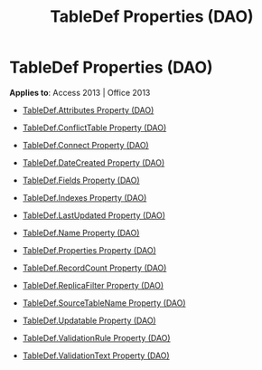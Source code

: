﻿---
title: TableDef Properties (DAO)
TOCTitle: Properties
ms:assetid: ac31add4-4819-42de-801a-d7862eb04619
ms:mtpsurl: https://msdn.microsoft.com/library/Dn142653(v=office.15)
ms:contentKeyID: 52073890
ms.date: 09/18/2015
mtps_version: v=office.15
---

# TableDef Properties (DAO)


**Applies to**: Access 2013 | Office 2013



  - [TableDef.Attributes Property (DAO)](tabledef-attributes-property-dao.md)

  - [TableDef.ConflictTable Property (DAO)](tabledef-conflicttable-property-dao.md)

  - [TableDef.Connect Property (DAO)](tabledef-connect-property-dao.md)

  - [TableDef.DateCreated Property (DAO)](tabledef-datecreated-property-dao.md)

  - [TableDef.Fields Property (DAO)](tabledef-fields-property-dao.md)

  - [TableDef.Indexes Property (DAO)](tabledef-indexes-property-dao.md)

  - [TableDef.LastUpdated Property (DAO)](tabledef-lastupdated-property-dao.md)

  - [TableDef.Name Property (DAO)](tabledef-name-property-dao.md)

  - [TableDef.Properties Property (DAO)](tabledef-properties-property-dao.md)

  - [TableDef.RecordCount Property (DAO)](tabledef-recordcount-property-dao.md)

  - [TableDef.ReplicaFilter Property (DAO)](tabledef-replicafilter-property-dao.md)

  - [TableDef.SourceTableName Property (DAO)](tabledef-sourcetablename-property-dao.md)

  - [TableDef.Updatable Property (DAO)](tabledef-updatable-property-dao.md)

  - [TableDef.ValidationRule Property (DAO)](tabledef-validationrule-property-dao.md)

  - [TableDef.ValidationText Property (DAO)](tabledef-validationtext-property-dao.md)

